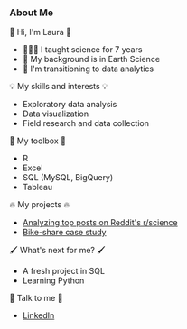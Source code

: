 <!--
**lfontanills/lfontanills** is a ✨ _special_ ✨ repository because its `README.md` (this file) appears on your GitHub profile.

Here are some ideas to get you started:

- 🔭 I’m currently working on ...
- 🌱 I’m currently learning ...
- 👯 I’m looking to collaborate on ...
- 🤔 I’m looking for help with ...
- 💬 Ask me about ...
- 📫 How to reach me: ...
- 😄 Pronouns: ...
- ⚡ Fun fact: ...
-->

### About Me 

👋 Hi, I'm Laura 👋

- 👩🏻‍🏫 I taught science for 7 years 
- 🌋 My background is in Earth Science
- 🌱 I'm transitioning to data analytics

💡 My skills and interests 💡

- Exploratory data analysis
- Data visualization
- Field research and data collection

🧰 My toolbox 🧰

- R
- Excel
- SQL (MySQL, BigQuery)
- Tableau

🔥 My projects 🔥

- [Analyzing top posts on Reddit's r/science](github.com/lfontanills/reddit-science-analysis)
- [Bike-share case study](github.com/lfontanills/bikeshare-case-study)

🖌️ What's next for me? 🖌️
- A fresh project in SQL
- Learning Python

💬 Talk to me 💬

- [LinkedIn](linkedin.com/in/lfontanills)

